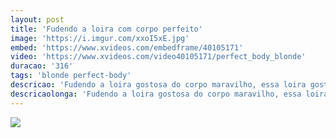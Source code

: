 ```yaml
---
layout: post
title: 'Fudendo a loira com corpo perfeito'
image: 'https://i.imgur.com/xxoI5xE.jpg'
embed: 'https://www.xvideos.com/embedframe/40105171'
video: 'https://www.xvideos.com/video40105171/perfect_body_blonde'
duracao: '316'
tags: 'blonde perfect-body'
descricao: 'Fudendo a loira gostosa do corpo maravilho, essa loira gostosa sabe sentar igual a uma putinha, sentando gostoso na pica.'
descricaolonga: 'Fudendo a loira gostosa do corpo maravilho, essa loira gostosa sabe sentar igual a uma putinha, sentando gostoso na pica. Tão gostosa que fez o macho gemer mais que ela.'
---
```

<a href="{{ page.url | prepend: site.baseurl | prepend: site.url }}"><img src="{{ page.image }}" /></a>
